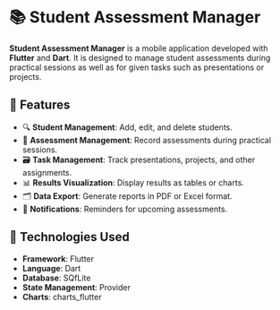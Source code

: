 # 📚 Student Assessment Manager

**Student Assessment Manager** is a mobile application developed with **Flutter** and **Dart**. It is designed to manage student assessments during practical sessions as well as for given tasks such as presentations or projects.

## 🌟 Features

- 🔍 **Student Management**: Add, edit, and delete students.
- 📝 **Assessment Management**: Record assessments during practical sessions.
- 🗃️ **Task Management**: Track presentations, projects, and other assignments.
- 📊 **Results Visualization**: Display results as tables or charts.
- 🗂️ **Data Export**: Generate reports in PDF or Excel format.
- 🔔 **Notifications**: Reminders for upcoming assessments.

## 🚀 Technologies Used

- **Framework**: Flutter
- **Language**: Dart
- **Database**: SQfLite 
- **State Management**: Provider 
- **Charts**: charts_flutter


